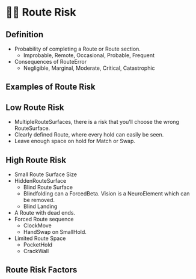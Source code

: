 # 🔷🔺 Route Risk

## Definition

- Probability of completing a Route or Route section.
    - Improbable, Remote, Occasional, Probable, Frequent
- Consequences of RouteError
    - Negligible, Marginal, Moderate, Critical, Catastrophic

## Examples of Route Risk

## Low Route Risk
- MultipleRouteSurfaces, there is a risk that you’ll choose the wrong RouteSurface.
- Clearly defined Route, where every hold can easily be seen.
- Leave enough space on hold for Match or Swap.

## High Route Risk

- Small Route Surface Size
- HiddenRouteSurface
    - Blind Route Surface
    - Blindfolding can a ForcedBeta. Vision is a NeuroElement which can be removed. 
    - Blind Landing
- A Route with dead ends.
- Forced Route sequence
    - ClockMove
    - HandSwap on SmallHold.
- Limited Route Space
    - PocketHold
    - CrackWall

## Route Risk Factors